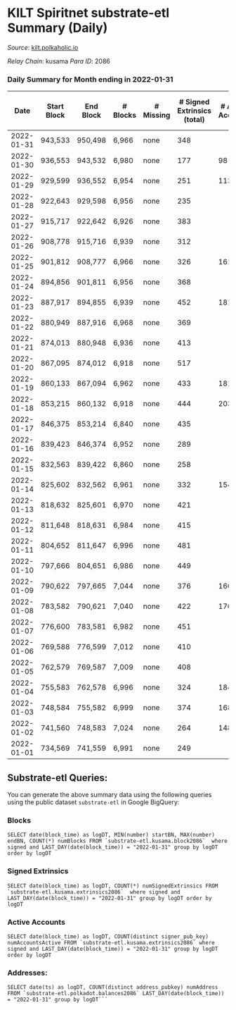 # KILT Spiritnet substrate-etl Summary (Daily)

_Source_: [kilt.polkaholic.io](https://kilt.polkaholic.io)

*Relay Chain*: kusama
*Para ID*: 2086



### Daily Summary for Month ending in 2022-01-31


| Date | Start Block | End Block | # Blocks | # Missing | # Signed Extrinsics (total) | # Active Accounts | # Addresses with Balances | # Events | # Transfers | # XCM Transfers In | # XCM Transfers Out |
| ---- | ----------- | --------- | -------- | --------- | --------------------------- | ----------------- | ------------------------- | -------- | ----------- | ------------------ | ------------------- |
| 2022-01-31 | 943,533 | 950,498 | 6,966 | none | 348 |  | 12,281 | 393,926 | 222 ($1,300,746) |   |   |
| 2022-01-30 | 936,553 | 943,532 | 6,980 | none | 177 | 98 | 12,266 | 393,388 | 84 ($83,009.75) |   |   |
| 2022-01-29 | 929,599 | 936,552 | 6,954 | none | 251 | 113 | 12,259 | 392,356 | 140 ($266,506) |   |   |
| 2022-01-28 | 922,643 | 929,598 | 6,956 | none | 235 |  | 12,250 | 392,180 | 146 ($170,304) |   |   |
| 2022-01-27 | 915,717 | 922,642 | 6,926 | none | 383 |  | 12,244 | 391,976 | 203 ($1,455,691) |   |   |
| 2022-01-26 | 908,778 | 915,716 | 6,939 | none | 312 |  | 12,225 | 392,452 | 168 ($684,025) |   |   |
| 2022-01-25 | 901,812 | 908,777 | 6,966 | none | 326 | 161 | 12,214 | 394,174 | 168 ($389,931) |   |   |
| 2022-01-24 | 894,856 | 901,811 | 6,956 | none | 368 |  | 12,205 | 393,846 | 223 ($647,674) |   |   |
| 2022-01-23 | 887,917 | 894,855 | 6,939 | none | 452 | 181 | 12,184 | 393,713 | 289 ($623,055) |   |   |
| 2022-01-22 | 880,949 | 887,916 | 6,968 | none | 369 |  | 12,167 | 394,506 | 204 ($559,542) |   |   |
| 2022-01-21 | 874,013 | 880,948 | 6,936 | none | 413 |  | 12,148 | 392,557 | 234 ($328,421) |   |   |
| 2022-01-20 | 867,095 | 874,012 | 6,918 | none | 517 |  | 12,131 | 392,838 | 184 ($212,039) |   |   |
| 2022-01-19 | 860,133 | 867,094 | 6,962 | none | 433 | 181 | 12,099 | 394,737 | 203 ($240,932) |   |   |
| 2022-01-18 | 853,215 | 860,132 | 6,918 | none | 444 | 203 | 12,076 | 392,946 | 258 ($371,522) |   |   |
| 2022-01-17 | 846,375 | 853,214 | 6,840 | none | 435 |  | 12,062 | 387,608 | 254 ($613,540) |   |   |
| 2022-01-16 | 839,423 | 846,374 | 6,952 | none | 289 |  | 12,018 | 392,966 | 157 ($333,742) |   |   |
| 2022-01-15 | 832,563 | 839,422 | 6,860 | none | 258 |  | 11,996 | 387,089 | 141 ($154,973) |   |   |
| 2022-01-14 | 825,602 | 832,562 | 6,961 | none | 332 | 154 | 11,975 | 393,736 | 207 ($225,330) |   |   |
| 2022-01-13 | 818,632 | 825,601 | 6,970 | none | 421 |  | 11,963 | 395,395 | 215 ($578,576) |   |   |
| 2022-01-12 | 811,648 | 818,631 | 6,984 | none | 415 |  | 11,934 | 396,179 | 222 ($246,591) |   |   |
| 2022-01-11 | 804,652 | 811,647 | 6,996 | none | 481 |  | 11,909 | 397,897 | 260 ($284,549) |   |   |
| 2022-01-10 | 797,666 | 804,651 | 6,986 | none | 449 |  | 11,886 | 396,402 | 229 ($698,975) |   |   |
| 2022-01-09 | 790,622 | 797,665 | 7,044 | none | 376 | 166 | 11,858 | 399,345 | 193 ($275,473) |   |   |
| 2022-01-08 | 783,582 | 790,621 | 7,040 | none | 422 | 176 | 11,840 | 399,041 | 211 ($607,449) |   |   |
| 2022-01-07 | 776,600 | 783,581 | 6,982 | none | 451 |  | 11,823 | 396,120 | 256 ($266,702) |   |   |
| 2022-01-06 | 769,588 | 776,599 | 7,012 | none | 410 |  | 11,794 | 397,330 | 255 ($472,389) |   |   |
| 2022-01-05 | 762,579 | 769,587 | 7,009 | none | 408 |  | 11,781 | 397,060 | 258 ($898,702) |   |   |
| 2022-01-04 | 755,583 | 762,578 | 6,996 | none | 324 | 184 | 11,755 | 395,694 | 198 ($662,316) |   |   |
| 2022-01-03 | 748,584 | 755,582 | 6,999 | none | 374 | 168 | 11,735 | 395,882 | 251 ($808,840) |   |   |
| 2022-01-02 | 741,560 | 748,583 | 7,024 | none | 264 | 148 | 11,705 | 396,459 | 155 ($116,403) |   |   |
| 2022-01-01 | 734,569 | 741,559 | 6,991 | none | 249 |  | 11,683 | 394,671 | 125 ($82,702.44) |   |   |

## Substrate-etl Queries:
You can generate the above summary data using the following queries using the public dataset `substrate-etl` in Google BigQuery:


### Blocks
```
SELECT date(block_time) as logDT, MIN(number) startBN, MAX(number) endBN, COUNT(*) numBlocks FROM `substrate-etl.kusama.block2086`  where signed and LAST_DAY(date(block_time)) = "2022-01-31" group by logDT order by logDT
```


### Signed Extrinsics
```
SELECT date(block_time) as logDT, COUNT(*) numSignedExtrinsics FROM `substrate-etl.kusama.extrinsics2086`  where signed and LAST_DAY(date(block_time)) = "2022-01-31" group by logDT order by logDT
```


### Active Accounts
```
SELECT date(block_time) as logDT, COUNT(distinct signer_pub_key) numAccountsActive FROM `substrate-etl.kusama.extrinsics2086` where signed and LAST_DAY(date(block_time)) = "2022-01-31" group by logDT order by logDT
```


### Addresses:
```
SELECT date(ts) as logDT, COUNT(distinct address_pubkey) numAddress FROM `substrate-etl.polkadot.balances2086` LAST_DAY(date(block_time)) = "2022-01-31" group by logDT```

